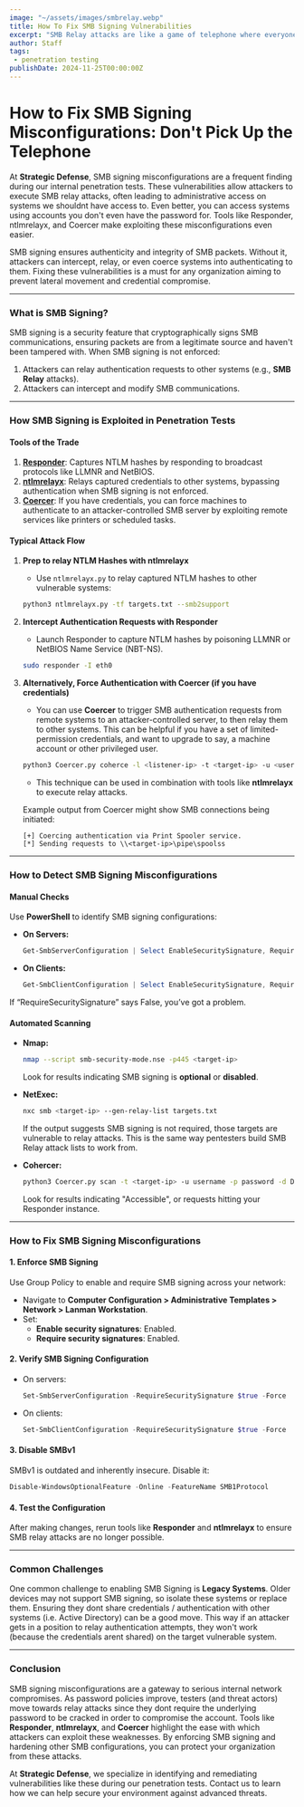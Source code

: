 ```yaml
---
image: "~/assets/images/smbrelay.webp"
title: How To Fix SMB Signing Vulnerabilities
excerpt: "SMB Relay attacks are like a game of telephone where everyone loses."
author: Staff
tags:
 - penetration testing
publishDate: 2024-11-25T00:00:00Z
---
```



# How to Fix SMB Signing Misconfigurations: Don't Pick Up the Telephone

At **Strategic Defense**, SMB signing misconfigurations are a frequent finding during our internal penetration tests. These vulnerabilities allow attackers to execute SMB relay 
attacks, often leading to administrative access on systems we shouldnt have access to. Even better, you can access systems using accounts you don't even have the password for. 
Tools like Responder, ntlmrelayx, and Coercer make exploiting these misconfigurations even easier.

SMB signing ensures authenticity and integrity of SMB packets. Without it, attackers can intercept, relay, or even coerce systems into authenticating to them. Fixing these 
vulnerabilities is a must for any organization aiming to prevent lateral movement and credential compromise.

---

### What is SMB Signing?
SMB signing is a security feature that cryptographically signs SMB communications, ensuring packets are from a legitimate source and haven't been tampered with. When SMB signing 
is not enforced:
1. Attackers can relay authentication requests to other systems (e.g., **SMB Relay** attacks).
2. Attackers can intercept and modify SMB communications.

---

### How SMB Signing is Exploited in Penetration Tests
#### **Tools of the Trade**
1. [**Responder**](https://github.com/lgandx/Responder): Captures NTLM hashes by responding to broadcast protocols like LLMNR and NetBIOS.
2. [**ntlmrelayx**](https://github.com/fortra/impacket/blob/master/examples/ntlmrelayx.py): Relays captured credentials to other systems, bypassing authentication when SMB signing 
is not enforced.
3. [**Coercer**](https://github.com/p0dalirius/Coercer): If you have credentials, you can force machines to authenticate to an attacker-controlled SMB server by exploiting remote 
services like printers or scheduled 
tasks.

#### **Typical Attack Flow**

1. **Prep to relay NTLM Hashes with ntlmrelayx**
   - Use `ntlmrelayx.py` to relay captured NTLM hashes to other vulnerable systems:
   ```bash
   python3 ntlmrelayx.py -tf targets.txt --smb2support
   ```

2. **Intercept Authentication Requests with Responder**
   - Launch Responder to capture NTLM hashes by poisoning LLMNR or NetBIOS Name Service (NBT-NS).
   ```bash
   sudo responder -I eth0
   ```

3. **Alternatively, Force Authentication with Coercer (if you have credentials)**
   - You can use **Coercer** to trigger SMB authentication requests from remote systems to an attacker-controlled server, to then relay them to other systems. This can be helpful 
if you have a set of limited-permission credentials, and want to upgrade to say, a machine account or other privileged user. 
   ```bash
   python3 Coercer.py coherce -l <listener-ip> -t <target-ip> -u <username> -p <password> -d DOMAIN.local
   ```
   - This technique can be used in combination with tools like **ntlmrelayx** to execute relay attacks.

   Example output from Coercer might show SMB connections being initiated:
   ```
   [+] Coercing authentication via Print Spooler service.
   [*] Sending requests to \\<target-ip>\pipe\spoolss
   ```

---

### How to Detect SMB Signing Misconfigurations
#### **Manual Checks**
Use **PowerShell** to identify SMB signing configurations:

- **On Servers:**
  ```powershell
  Get-SmbServerConfiguration | Select EnableSecuritySignature, RequireSecuritySignature
  ```

- **On Clients:**
  ```powershell
  Get-SmbClientConfiguration | Select EnableSecuritySignature, RequireSecuritySignature
  ```
If “RequireSecuritySignature” says False, you’ve got a problem.


#### **Automated Scanning**
- **Nmap:**
  ```bash
  nmap --script smb-security-mode.nse -p445 <target-ip>
  ```
  Look for results indicating SMB signing is **optional** or **disabled**.

- **NetExec:**
  ```bash
  nxc smb <target-ip> --gen-relay-list targets.txt
  ```
  If the output suggests SMB signing is not required, those targets are vulnerable to relay attacks. This is the same way pentesters build SMB Relay attack lists to work from. 

- **Cohercer:**
  ```bash
  python3 Coercer.py scan -t <target-ip> -u username -p password -d DOMAIN.local -v
  ```
  Look for results indicating "Accessible", or requests hitting your Responder instance.

---

### How to Fix SMB Signing Misconfigurations
#### **1. Enforce SMB Signing**
Use Group Policy to enable and require SMB signing across your network:
- Navigate to **Computer Configuration > Administrative Templates > Network > Lanman Workstation**.
- Set:
  - **Enable security signatures**: Enabled.
  - **Require security signatures**: Enabled.

#### **2. Verify SMB Signing Configuration**
- On servers:
  ```powershell
  Set-SmbServerConfiguration -RequireSecuritySignature $true -Force
  ```
- On clients:
  ```powershell
  Set-SmbClientConfiguration -RequireSecuritySignature $true -Force
  ```

#### **3. Disable SMBv1**
SMBv1 is outdated and inherently insecure. Disable it:
```powershell
Disable-WindowsOptionalFeature -Online -FeatureName SMB1Protocol
```

#### **4. Test the Configuration**
After making changes, rerun tools like **Responder** and **ntlmrelayx** to ensure SMB relay attacks are no longer possible.

---

### Common Challenges
One common challenge to enabling SMB Signing is **Legacy Systems**. Older devices may not support SMB signing, so isolate these systems or replace them. Ensuring they dont share 
credentials / authentication with other systems (i.e. Active Directory) can be a good move. This way if an attacker gets in a position to relay authentication attempts, they won't 
work (because the credentials arent shared) on the target vulnerable system.

---

### Conclusion
SMB signing misconfigurations are a gateway to serious internal network compromises. As password policies improve, testers (and threat actors) move towards relay attacks since 
they dont require the underlying password to be cracked in order to compromise the account. Tools like **Responder**, **ntlmrelayx**, and **Coercer** highlight the ease with which 
attackers can exploit these weaknesses. By enforcing SMB signing and hardening other SMB configurations, you can protect your organization from these attacks.

At **Strategic Defense**, we specialize in identifying and remediating vulnerabilities like these during our penetration tests. Contact us to learn how we can help secure your 
environment against advanced threats.
